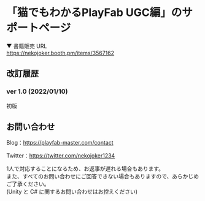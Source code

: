 # 「猫でもわかるPlayFab UGC編」のサポートページ

▼ 書籍販売 URL  
https://nekojoker.booth.pm/items/3567162

## 改訂履歴

### ver 1.0 (2022/01/10)

初版

## お問い合わせ

Blog：https://playfab-master.com/contact

Twitter：https://twitter.com/nekojoker1234

1人で対応することになるため、お返事が遅れる場合もあります。  
また、すべてのお問い合わせにご回答できない場合もありますので、あらかじめご了承ください。  
(Unity と C# に関するお問い合わせはお控えください)
